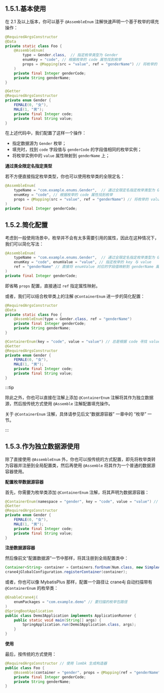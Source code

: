 ## 1.5.1.基本使用

在 2.1 及以上版本，你可以基于 `@AssembleEnum` 注解快速声明一个基于枚举的填充操作：

~~~java 
@RequiredArgsConstructor
@Data
private static class Foo {
    @AssembleEnum(
        type = Gender.class,  // 指定枚举类型为 Gender
        enumKey = "code", // 根据枚举的 code 属性找到枚举
        props = @Mapping(src = "value", ref = "genderName") // 将枚举的 value 属性映射到 genderName 上
    )
    private final Integer genderCode;
    private String genderName;
}

@Getter
@RequiredArgsConstructor
private enum Gender {
    FEMALE(0, "女"), 
    MALE(1, "男");
    private final Integer code;
    private final String value;
}
~~~

在上述代码中，我们配置了这样一个操作：

+ 指定数据源为 `Gender` 枚举；
+ 填充时，找到 `code` 字段值与 `genderCode` 的字段值相同的枚举实例；
+ 将枚举实例中的 `value` 属性映射到 `genderName` 上；

**通过类全限定名指定类型**

若不方便直接指定枚举类型，你也可以使用枚举类的全限定名：

~~~java
@AssembleEnum(
    typeName = "com.example.enums.Gender",  // 通过全限定名指定枚举类型为 Gender
    enumKey = "code", // 根据枚举的 code 属性找到枚举
    props = @Mapping(src = "value", ref = "genderName") // 将枚举的 value 属性映射到 genderName 上
)
private final Integer genderCode;
~~~

## 1.5.2.简化配置

考虑到一般使用场景中，枚举并不会有太多需要引用的属性，因此在这种情况下，我们可以简化写法：

~~~java
@AssembleEnum(
    typeName = "com.example.enums.Gender",  // 通过全限定名指定枚举类型为 Gender
    enumKey = "code", enumValue = "value", // 指定枚举的 key 与 value
    ref = "genderName" // 直接将 enumValue 对应的字段值映射到 genderName 属性
)
private final Integer genderCode;
~~~

即省略 `props` 配置，直接通过 `ref` 指定属性映射。

或者，我们可以结合枚举类上的注解 `@ContainerEnum` 进一步的简化配置：

~~~java
@RequiredArgsConstructor
@Data
private static class Foo {
    @AssembleEnum(type = Gender.class, ref = "genderName")
    private final Integer genderCode;
    private String genderName;
}

@ContainerEnum(key = "code", value = "value") // 总是根据 code 寻找 value
@Getter
@RequiredArgsConstructor
private enum Gender {
    FEMALE(0, "女"), 
    MALE(1, "男");
    private final Integer code;
    private final String value;
}
~~~

:::tip

除此之外，你也可以直接在注解上添加 `@ContainerEnum` 注解将其作为独立数据源，然后按传统方式使用 `@Assemble` 注解配置填充操作。

关于 `@ContainerEnum` 注解，具体请参见后文“数据源容器” 一章中的 “枚举” 一节。

:::

## 1.5.3.作为独立数据源使用

除了直接使用 `@AssembleEnum` 外，你也可以按传统的方式配置，即先将枚举类转为容器并注册到全局配置类，然后再使用 `@Assemble` 将其作为一个普通的数据源容器使用。

**配置枚举数据源容器**

首先，你需要为枚举类添加 `@ContainerEnum` 注解，将其声明为数据源容器：

~~~java
@ContainerEnum(namespace = "gender", key = "code", value = "value") // 总是根据 code 寻找 value
@Getter
@RequiredArgsConstructor
private enum Gender {
    FEMALE(0, "女"), 
    MALE(1, "男");
    private final Integer code;
    private final String value;
}
~~~

**注册数据源容器**

然后像前文“配置数据源”一节中那样，将其注册到全局配置类中：

~~~java
Container<String> container = Containers.forEnum(Num.class, new SimpleAnnotationFinder());
crane4jGlobalConfiguration.registerContainer(container);
~~~

或者，你也可以像 MybatisPlus 那样，配置一个路径让 crane4j 自动扫描带有 `@ContainerEnum` 的枚举类：

~~~java
@EnableCrane4j(
    enumPackages = "com.example.demo" // 要扫描的枚举包路径
)
@SpringBootApplication
public class Demo3Application implements ApplicationRunner {
    public static void main(String[] args) {
        SpringApplication.run(Demo3Application.class, args);
    }
}
~~~

**使用**

最后，按传统的方式使用：

~~~java
@RequiredArgsConstructor // 使用 lombk 生成构造器
public class Foo {
    @Assemble(container = "gender", props = @Mapping(ref = "genderName"))
    private final Integer genderCode;
    private String genderName;
}
~~~

